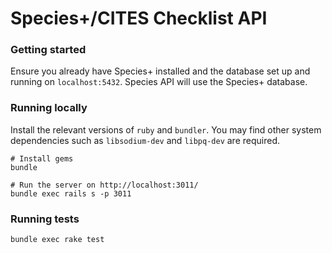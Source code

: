 # Species+/CITES Checklist API

### Getting started

Ensure you already have Species+ installed and the database set up and running
on `localhost:5432`. Species API will use the Species+ database.

### Running locally

Install the relevant versions of `ruby` and `bundler`. You may find other system
dependencies such as `libsodium-dev` and `libpq-dev` are required.

```
# Install gems
bundle

# Run the server on http://localhost:3011/
bundle exec rails s -p 3011
```

### Running tests

```
bundle exec rake test
```
